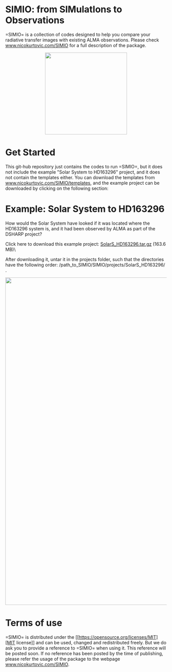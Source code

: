 # SIMIO: from SIMulatIons to Observations
=SIMIO= is a collection of codes designed to help you compare your radiative transfer images with existing ALMA observations. Please check www.nicokurtovic.com/SIMIO for a full description of the package.

<p align="center">
<img src="https://github.com/nicokurtovic/SIMIO/blob/main/SIMIO_logo.png" width="256"/>
</p>

# Get Started

This git-hub repository just contains the codes to run =SIMIO=, but it does not include the example "Solar System to HD163296" project, and it does not contain the templates either. You can download the templates from www.nicokurtovic.com/SIMIO/templates, and the example project can be downloaded by clicking on the following section:


# Example: Solar System to HD163296

How would the Solar System have looked if it was located where the HD163296 system is, and it had been observed by ALMA as part of the DSHARP project?

Click here to download this example project: [SolarS_HD163296.tar.gz](https://keeper.mpdl.mpg.de/f/03e64c2d3f524c219a99/) (163.6 MB)\

After downloading it, untar it in the projects folder, such that the directories have the following order: /path_to_SIMIO/SIMIO/projects/SolarS_HD163296/ .

<p align="center">
<img src="https://github.com/nicokurtovic/SIMIO/blob/main/SolarS_HD163296_comparison.png" width="1024"/>
</p>


# Terms of use

=SIMIO= is distributed under the [[https://opensource.org/licenses/MIT][MIT license]] and can be used, changed
and redistributed freely. But we do ask you to provide a reference to
=SIMIO= when using it. This reference will be posted soon. If no reference has been posted
by the time of publishing, please refer the usage of the package to the webpage www.nicokurtovic.com/SIMIO. 
